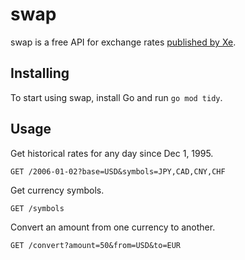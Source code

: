 # swap

swap is a free API for exchange rates [published by Xe](https://www.xe.com/currencytables/).

## Installing

To start using swap, install Go and run `go mod tidy`.

## Usage

Get historical rates for any day since Dec 1, 1995.

```http
GET /2006-01-02?base=USD&symbols=JPY,CAD,CNY,CHF
```

Get currency symbols.

```http
GET /symbols
```

Convert an amount from one currency to another.

```http
GET /convert?amount=50&from=USD&to=EUR
```